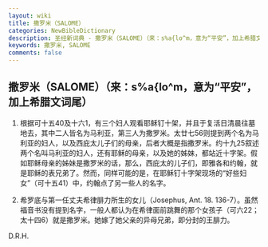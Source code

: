 ```yaml
---
layout: wiki
title: 撒罗米（SALOME）
categories: NewBibleDictionary
description: 圣经新词典 - 撒罗米（SALOME）（来：s%a{lo^m，意为“平安”，加上希腊文词尾）
keywords: 撒罗米, SALOME
comments: false
---
```


## 撒罗米（SALOME）（来：s%a{lo^m，意为“平安”，加上希腊文词尾）

1. 根据可十五40及十六1，有三个妇人观看耶稣钉十架，并且于复活日清晨往墓地去，其中二人皆名为马利亚，第三人为撒罗米。太廿七56则提到两个名为马利亚的妇人，以及西庇太儿子们的母亲，后者大概是指撒罗米。约十九25叙述两个名叫马利亚的妇人，还有耶稣的母亲，以及她的姊妹，都站近十字架。假如耶稣母亲的姊妹是撒罗米的话，那么，西庇太的儿子们，即雅各和约翰，就是耶稣的表兄弟了。然而，同样可能的是，在耶稣钉十字架现场的“好些妇女”（可十五41）中，约翰点了另一些人的名字。

2. 希罗底与第一任丈夫希律腓力所生的女儿（Josephus, Ant. 18. 136-7）。虽然福音书没有提到名字，一般人都认为在希律面前跳舞的那个女孩子（可六22；太十四6）就是撒罗米。她嫁了她父亲的异母兄弟，即分封的王腓力。

D.R.H.








